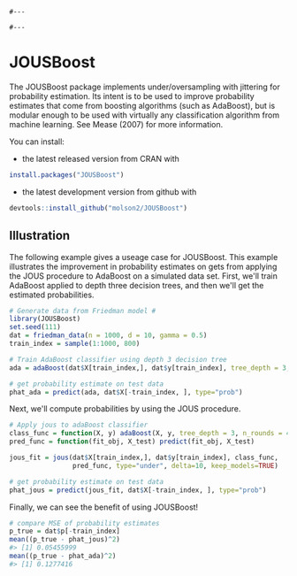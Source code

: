     #---

    #---

<!-- README.md is generated from README.Rmd. Please edit that file -->
JOUSBoost
=========

The JOUSBoost package implements under/oversampling with jittering for probability estimation. Its intent is to be used to improve probability estimates that come from boosting algorithms (such as AdaBoost), but is modular enough to be used with virtually any classification algorithm from machine learning. See Mease (2007) for more information.

You can install:

-   the latest released version from CRAN with

``` r
install.packages("JOUSBoost")
```

-   the latest development version from github with

``` r
devtools::install_github("molson2/JOUSBoost")
```

Illustration
------------

The following example gives a useage case for JOUSBoost. This example illustrates the improvement in probability estimates on gets from applying the JOUS procedure to AdaBoost on a simulated data set. First, we'll train AdaBoost applied to depth three decision trees, and then we'll get the estimated probabilities.

``` r
# Generate data from Friedman model #
library(JOUSBoost)
set.seed(111)
dat = friedman_data(n = 1000, d = 10, gamma = 0.5)
train_index = sample(1:1000, 800)

# Train AdaBoost classifier using depth 3 decision tree
ada = adaBoost(dat$X[train_index,], dat$y[train_index], tree_depth = 3, n_rounds = 400)

# get probability estimate on test data
phat_ada = predict(ada, dat$X[-train_index, ], type="prob")
```

Next, we'll compute probabilities by using the JOUS procedure.

``` r
# Apply jous to adaBoost classifier
class_func = function(X, y) adaBoost(X, y, tree_depth = 3, n_rounds = 400)
pred_func = function(fit_obj, X_test) predict(fit_obj, X_test)

jous_fit = jous(dat$X[train_index,], dat$y[train_index], class_func,
                pred_func, type="under", delta=10, keep_models=TRUE)

# get probability estimate on test data
phat_jous = predict(jous_fit, dat$X[-train_index, ], type="prob")
```

Finally, we can see the benefit of using JOUSBoost!

``` r
# compare MSE of probability estimates
p_true = dat$p[-train_index]
mean((p_true - phat_jous)^2)
#> [1] 0.05455999
mean((p_true - phat_ada)^2)
#> [1] 0.1277416
```
